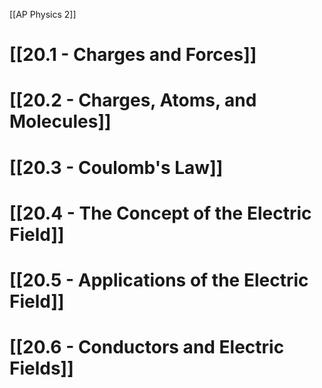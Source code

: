 [[AP Physics 2]]

# [[20.1 - Charges and Forces]]
# [[20.2 - Charges, Atoms, and Molecules]]
# [[20.3 - Coulomb's Law]]
# [[20.4 -  The Concept of the Electric Field]]
# [[20.5 - Applications of the Electric Field]]
# [[20.6 - Conductors and Electric Fields]]